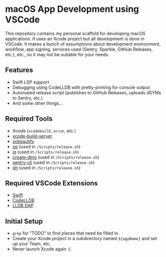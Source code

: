 # macOS App Development using VSCode

This repository contains my personal scaffold for developing macOS applications. It uses an Xcode project but all development is done in VSCode. It makes a bunch of assumptions about development environment, workflow, app signing, services used (Sentry, Sparkle, GitHub Releases, etc.), etc., so it may not be suitable for your needs.

## Features

- Swift LSP support
- Debugging using CodeLLDB with pretty-printing for console output
- Automated release script (publishes to GitHub Releases, uploads dSYMs to Sentry, etc.)
- And some other things...

## Required Tools

- Xcode (`xcodebuild`, `xcrun`, etc.)
- [xcode-build-server](https://github.com/SolaWing/xcode-build-server)
- [xcbeautify](https://github.com/cpisciotta/xcbeautify)
- [op](https://developer.1password.com/docs/cli/) (used in `/Scripts/release.sh`)
- [jq](https://github.com/jqlang/jq) (used in `/Scripts/release.sh`)
- [create-dmg](https://github.com/create-dmg/create-dmg) (used in `/Scripts/release.sh`)
- [sentry-cli](https://github.com/getsentry/sentry-cli) (used in `/Scripts/release.sh`)
- [gh](https://cli.github.com/) (used in `/Scripts/release.sh`)

## Required VSCode Extensions

- [Swift](https://marketplace.visualstudio.com/items?itemName=swiftlang.swift-vscode)
- [CodeLLDB](https://marketplace.visualstudio.com/items?itemName=vadimcn.vscode-lldb)
- [LLDB DAP](https://marketplace.visualstudio.com/items?itemName=llvm-vs-code-extensions.lldb-dap)

## Initial Setup

- `grep` for "TODO" to find places that need be filled in.
- Create your Xcode project in a subdirectory named `${appName}` and set up your Team, etc.
- Never launch Xcode again :).

